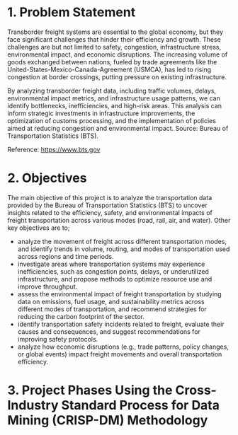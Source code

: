 # 1. Problem Statement
Transborder freight systems are essential to the global economy, but they face significant challenges that hinder their efficiency and growth. These challenges are but not limited to safety, congestion, infrastructure stress, environmental impact, and economic disruptions.
The increasing volume of goods exchanged between nations, fueled by trade agreements like the United-States-Mexico-Canada-Agreement (USMCA), has led to rising congestion at border crossings, putting pressure on existing infrastructure. 

By analyzing transborder freight data, including traffic volumes, delays, environmental impact metrics, and infrastructure usage patterns, we can identify bottlenecks, inefficiencies, and high-risk areas. This analysis can inform strategic investments in infrastructure improvements, the optimization of customs processing, and the implementation of policies aimed at reducing congestion and environmental impact. 
Source: Bureau of Transportation Statistics (BTS).

Reference: https://www.bts.gov

# 2. Objectives
The main objective of this project is to analyze the transportation data provided by the Bureau of Transportation Statistics (BTS) to uncover insights related to the efficiency, safety, and environmental impacts of freight transportation across various modes (road, rail, air, and water). Other key objectives are to;

- analyze the movement of freight across different transportation modes, and identify trends in volume, routing, and modes of transportation used across regions and time periods.
-  investigate areas where transportation systems may experience inefficiencies, such as congestion points, delays, or underutilized infrastructure, and propose methods to optimize resource use and improve throughput.
-  assess the environmental impact of freight transportation by studying data on emissions, fuel usage, and sustainability metrics across different modes of transportation, and recommend strategies for reducing the carbon footprint of the sector.
-  identify transportation safety incidents related to freight, evaluate their causes and consequences, and suggest recommendations for improving safety protocols.
-  analyze how economic disruptions (e.g., trade patterns, policy changes, or global events) impact freight movements and overall transportation efficiency.

# 3. Project Phases Using the Cross-Industry Standard Process for Data Mining (CRISP-DM) Methodology
